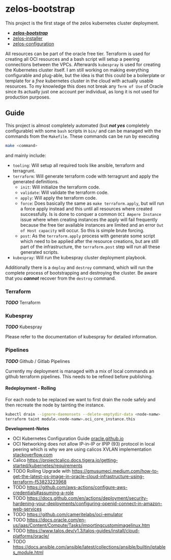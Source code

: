 # zelos-bootstrap

This project is the first stage of the zelos kubernetes cluster deployment.

- [***zelos-bootstrap***](https://github.com/jakoberpf/zelos-bootstrap)
- [zelos-installer](https://github.com/jakoberpf/zelos-installer)
- [zelos-configuration](https://github.com/jakoberpf/zelos-configuration)

All resources can be part of the oracle free tier. Terraform is used for creating all OCI resources and a bash script will setup a peering connections between the VPCs. Afterwards `kubespray` is used for creating the Kubernetes cluster itself. I am still working on making everything configurable and plug-able, but the idea is that this could be a boilerplate or template for a *free* kubernetes cluster in the cloud with actually usable resources. To my knowledge this does not break any `Term of Use` of Oracle since its actually just one account per individual, as long it is not used for production purposes.

## Guide

This project is almost completely automated (but ***not yes*** completely configurable) with some `bash` scripts in `bin/` and can be managed with the commands from the `Makefile`. These commands can be run by executing

```bash
make <command>
```

and mainly include:

- `tooling`: Will setup all required tools like ansible, terraform and terragrunt.
- `terraform`: Will generate terraform code with terragrunt and apply the generated definitions.
  - `init`: Will initialize the terraform code.
  - `validate`:  Will validate the terraform code.
  - `apply`: Will apply the terraform code.
  - `force`: Does basically the same as `make terraform.apply`, but will run a force apply instead and this until all resources where created successfully. Is is done to conquer a common `OCI Ampere Instance` issue where when creating instances the apply will fail frequently because the free tier available instances are limited and an error `Out of Host capacity` will occur. So this is simple brute forcing.
  - `post`: As the `terraform.apply` process with generate some script which need to be applied after the resource creations, but are still part of the infrastructure, the `terraform.post` step will run all these generated scripts.
- `kubespray`: Will run the kubespray cluster deployment playbook.

Additionally there is a `deploy` and `destroy` command, which will run the complete process of bootstrapping and destroying the cluster. Be aware that you ***cannot*** recover from the `destroy` command.

### Terraform

***TODO*** Terraform

### Kubespray

***TODO*** Kubespray

Please refer to the documentation of kubespray for detailed information.

### Pipelines

***TODO*** Github / Gitlab Pipelines

Currently my deployment is managed with a mix of local commands an github terraform pipelines. This needs to be refined before publishing.

#### Redeployment - Rolling

For each node to be replaced we want to first drain the node safely and then recreate the node by tainting the instance.

````bash
kubectl drain --ignore-daemonsets --delete-emptydir-data <node-namw>
terraform taint module.<node-namw>.oci_core_instance.this
````

**Development-Notes**

- OCI Kubernetes Configuration Guide [oracle.github.io](https://oracle.github.io/cluster-api-provider-oci/networking/calico.html)
- OCI Networking does not allow IP-in-IP or IPIP (93) protocol in local peering which is why we are using calicos XVLAN implementation [stackoverflow.com](https://stackoverflow.com/questions/53247682/kubernetes-calico-on-oracle-cloud-vms)
- Calico <https://projectcalico.docs.tigera.io/getting-started/kubernetes/requirements>
- TODO Rolling Upgrade with <https://gmusumeci.medium.com/how-to-get-the-latest-os-image-in-oracle-cloud-infrastructure-using-terraform-f53823223968>
- TODO <https://github.com/aws-actions/configure-aws-credentials#assuming-a-role>
- TODO <https://docs.github.com/en/actions/deployment/security-hardening-your-deployments/configuring-openid-connect-in-amazon-web-services>
- TODO <https://github.com/cameritelabs/oci-emulator>
- TODO <https://docs.oracle.com/en-us/iaas/Content/Compute/Tasks/importingcustomimagelinux.htm>
- TODO <https://www.talos.dev/v1.3/talos-guides/install/cloud-platforms/oracle/>
- TODO <https://docs.ansible.com/ansible/latest/collections/ansible/builtin/iptables_module.html>
